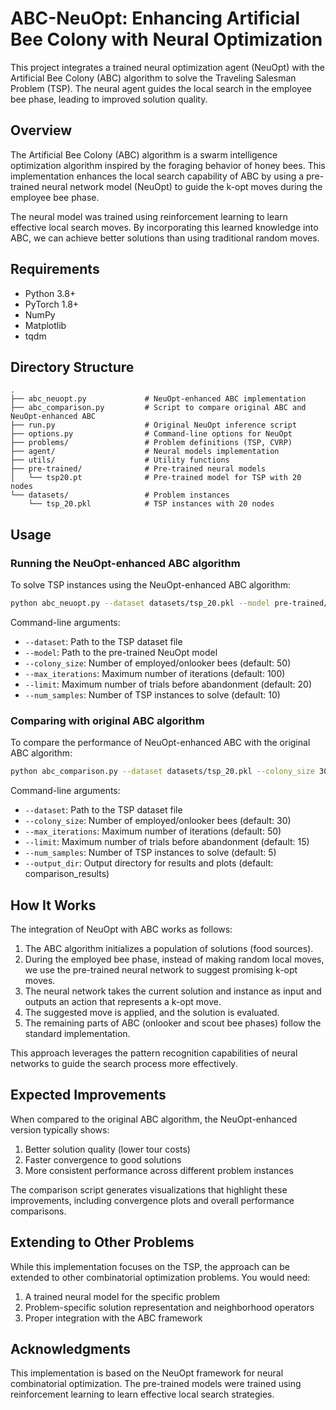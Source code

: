 # ABC-NeuOpt: Enhancing Artificial Bee Colony with Neural Optimization

This project integrates a trained neural optimization agent (NeuOpt) with the Artificial Bee Colony (ABC) algorithm to solve the Traveling Salesman Problem (TSP). The neural agent guides the local search in the employee bee phase, leading to improved solution quality.

## Overview

The Artificial Bee Colony (ABC) algorithm is a swarm intelligence optimization algorithm inspired by the foraging behavior of honey bees. This implementation enhances the local search capability of ABC by using a pre-trained neural network model (NeuOpt) to guide the k-opt moves during the employee bee phase.

The neural model was trained using reinforcement learning to learn effective local search moves. By incorporating this learned knowledge into ABC, we can achieve better solutions than using traditional random moves.

## Requirements

- Python 3.8+
- PyTorch 1.8+
- NumPy
- Matplotlib
- tqdm

## Directory Structure

```
.
├── abc_neuopt.py             # NeuOpt-enhanced ABC implementation
├── abc_comparison.py         # Script to compare original ABC and NeuOpt-enhanced ABC
├── run.py                    # Original NeuOpt inference script
├── options.py                # Command-line options for NeuOpt
├── problems/                 # Problem definitions (TSP, CVRP)
├── agent/                    # Neural models implementation
├── utils/                    # Utility functions
├── pre-trained/              # Pre-trained neural models
│   └── tsp20.pt              # Pre-trained model for TSP with 20 nodes
└── datasets/                 # Problem instances
    └── tsp_20.pkl            # TSP instances with 20 nodes
```

## Usage

### Running the NeuOpt-enhanced ABC algorithm

To solve TSP instances using the NeuOpt-enhanced ABC algorithm:

```bash
python abc_neuopt.py --dataset datasets/tsp_20.pkl --model pre-trained/tsp20.pt --colony_size 50 --max_iterations 100 --limit 20 --num_samples 10
```

Command-line arguments:
- `--dataset`: Path to the TSP dataset file
- `--model`: Path to the pre-trained NeuOpt model
- `--colony_size`: Number of employed/onlooker bees (default: 50)
- `--max_iterations`: Maximum number of iterations (default: 100)
- `--limit`: Maximum number of trials before abandonment (default: 20)
- `--num_samples`: Number of TSP instances to solve (default: 10)

### Comparing with original ABC algorithm

To compare the performance of NeuOpt-enhanced ABC with the original ABC algorithm:

```bash
python abc_comparison.py --dataset datasets/tsp_20.pkl --colony_size 30 --max_iterations 50 --limit 15 --num_samples 5 --output_dir comparison_results
```

Command-line arguments:
- `--dataset`: Path to the TSP dataset file
- `--colony_size`: Number of employed/onlooker bees (default: 30)
- `--max_iterations`: Maximum number of iterations (default: 50)
- `--limit`: Maximum number of trials before abandonment (default: 15)
- `--num_samples`: Number of TSP instances to solve (default: 5)
- `--output_dir`: Output directory for results and plots (default: comparison_results)

## How It Works

The integration of NeuOpt with ABC works as follows:

1. The ABC algorithm initializes a population of solutions (food sources).
2. During the employed bee phase, instead of making random local moves, we use the pre-trained neural network to suggest promising k-opt moves.
3. The neural network takes the current solution and instance as input and outputs an action that represents a k-opt move.
4. The suggested move is applied, and the solution is evaluated.
5. The remaining parts of ABC (onlooker and scout bee phases) follow the standard implementation.

This approach leverages the pattern recognition capabilities of neural networks to guide the search process more effectively.

## Expected Improvements

When compared to the original ABC algorithm, the NeuOpt-enhanced version typically shows:

1. Better solution quality (lower tour costs)
2. Faster convergence to good solutions
3. More consistent performance across different problem instances

The comparison script generates visualizations that highlight these improvements, including convergence plots and overall performance comparisons.

## Extending to Other Problems

While this implementation focuses on the TSP, the approach can be extended to other combinatorial optimization problems. You would need:

1. A trained neural model for the specific problem
2. Problem-specific solution representation and neighborhood operators
3. Proper integration with the ABC framework

## Acknowledgments

This implementation is based on the NeuOpt framework for neural combinatorial optimization. The pre-trained models were trained using reinforcement learning to learn effective local search strategies. 